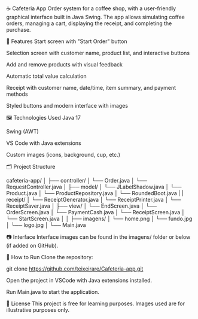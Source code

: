 ☕ Cafeteria App
Order system for a coffee shop, with a user-friendly graphical interface built in Java Swing. The app allows simulating coffee orders, managing a cart, displaying the receipt, and completing the purchase.

🎯 Features
 Start screen with "Start Order" button

 Selection screen with customer name, product list, and interactive buttons

 Add and remove products with visual feedback

 Automatic total value calculation

 Receipt with customer name, date/time, item summary, and payment methods

 Styled buttons and modern interface with images

🖼️ Technologies Used
Java 17

Swing (AWT)

VS Code with Java extensions

Custom images (icons, background, cup, etc.)

🗂️ Project Structure

cafeteria-app/
│
├── controller/
│   └── Order.java
│   └── RequestController.java
│
├── model/
│   └── JLabelShadow.java
│   └── Product.java
│   └── ProductRepository.java
│   └── RoundedBoot.java
|
|   receipt/
│   └── ReceiptGenerator.java
│   └── ReceiptPrinter.java
│   └── ReceiptSaver.java
│
├── view/
│   └── EndScreen.java
│   └── OrderScreen.java
│   └── PaymentCash.java
│   └── ReceiptScreen.java
│   └── StartScreen.java
│  │
├── imagens/
│   └── home.png
│   └── fundo.jpg
│   └── logo.jpg
│
└── Main.java

📷 Interface
Interface images can be found in the imagens/ folder or below (if added on GitHub).

🚀 How to Run
Clone the repository:

git clone https://github.com/teixeirare/Cafeteria-app.git

Open the project in VSCode with Java extensions installed.

Run Main.java to start the application.

📝 License
This project is free for learning purposes. Images used are for illustrative purposes only.
